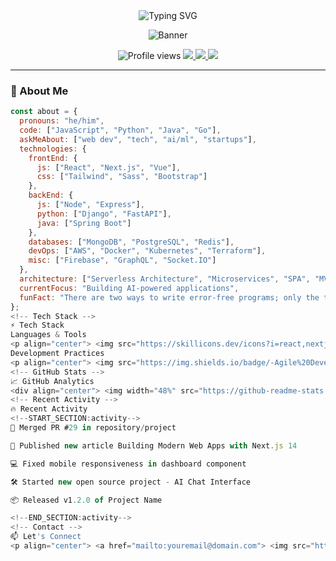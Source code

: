<!-- Header -->
<div align="center">
  <img src="https://readme-typing-svg.demolab.com?font=Fira+Code&size=30&duration=2800&pause=1000&color=7A3EFF&center=true&vCenter=true&width=500&lines=Hi+there+👋;I'm+Full+Stack+Developer;Open+Source+Enthusiast;Tech+Writer+%26+Content+Creator" alt="Typing SVG" />
  
  ![Banner](https://place-holder.com/1280x400/7A3EFF/FFFFFF?text=Welcome+to+My+Profile&font-size=40)
</div>

<!-- Badges -->
<div align="center">
  <img src="https://komarev.com/ghpvc/?username=yourusername&label=Profile%20Views&color=7A3EFF&style=flat" alt="Profile views" /> 
  <a href="https://twitter.com/yourhandle">
    <img src="https://img.shields.io/badge/-@yourhandle-7A3EFF?style=flat&logo=Twitter&logoColor=white"/>
  </a>
  <a href="https://linkedin.com/in/yourprofile">
    <img src="https://img.shields.io/badge/-LinkedIn-7A3EFF?style=flat&logo=linkedin&logoColor=white"/>
  </a>
  <img src="https://img.shields.io/github/followers/yourusername?label=Follow&style=social&color=7A3EFF"/>
</div>

---

<!-- About Section -->
### 🚀 About Me
```javascript
const about = {
  pronouns: "he/him",
  code: ["JavaScript", "Python", "Java", "Go"],
  askMeAbout: ["web dev", "tech", "ai/ml", "startups"],
  technologies: {
    frontEnd: {
      js: ["React", "Next.js", "Vue"],
      css: ["Tailwind", "Sass", "Bootstrap"]
    },
    backEnd: {
      js: ["Node", "Express"],
      python: ["Django", "FastAPI"],
      java: ["Spring Boot"]
    },
    databases: ["MongoDB", "PostgreSQL", "Redis"],
    devOps: ["AWS", "Docker", "Kubernetes", "Terraform"],
    misc: ["Firebase", "GraphQL", "Socket.IO"]
  },
  architecture: ["Serverless Architecture", "Microservices", "SPA", "MVP"],
  currentFocus: "Building AI-powered applications",
  funFact: "There are two ways to write error-free programs; only the third one works"
};
<!-- Tech Stack -->
⚡ Tech Stack
Languages & Tools
<p align="center"> <img src="https://skillicons.dev/icons?i=react,nextjs,nodejs,py,django,aws,docker,kubernetes,graphql,tailwind,sass,git,github,postgres,mongodb,vscode,figma" /> </p>
Development Practices
<p align="center"> <img src="https://img.shields.io/badge/-Agile%20Development-7A3EFF?style=flat&logo=agile&logoColor=white"/> <img src="https://img.shields.io/badge/-CI/CD-7A3EFF?style=flat&logo=githubactions&logoColor=white"/> <img src="https://img.shields.io/badge/-TDD-7A3EFF?style=flat&logo=testcafe&logoColor=white"/> <img src="https://img.shields.io/badge/-Open%20Source-7A3EFF?style=flat&logo=opensourceinitiative&logoColor=white"/> </p>
<!-- GitHub Stats -->
📈 GitHub Analytics
<div align="center"> <img width="48%" src="https://github-readme-stats.vercel.app/api?username=yourusername&show_icons=true&theme=radical&bg_color=00000000&hide_border=true" /> <img width="48%" src="https://github-readme-streak-stats.herokuapp.com/?user=yourusername&theme=radical&background=00000000&hide_border=true" /> </div><div align="center"> <img src="https://github-readme-stats.vercel.app/api/top-langs/?username=yourusername&layout=compact&theme=radical&bg_color=00000000&hide_border=true" /> </div>
<!-- Recent Activity -->
🔥 Recent Activity
<!--START_SECTION:activity-->
🎉 Merged PR #29 in repository/project

🚀 Published new article Building Modern Web Apps with Next.js 14

💻 Fixed mobile responsiveness in dashboard component

🛠️ Started new open source project - AI Chat Interface

📦 Released v1.2.0 of Project Name

<!--END_SECTION:activity-->
<!-- Contact -->
📫 Let's Connect
<p align="center"> <a href="mailto:youremail@domain.com"> <img src="https://img.shields.io/badge/-Email-7A3EFF?style=for-the-badge&logo=gmail&logoColor=white"/> </a> <a href="https://yourportfolio.com"> <img src="https://img.shields.io/badge/-Portfolio-7A3EFF?style=for-the-badge&logo=googlechrome&logoColor=white"/> </a> <a href="https://calendly.com/yourprofile"> <img src="https://img.shields.io/badge/-Book%20a%20Call-7A3EFF?style=for-the-badge&logo=googlemeet&logoColor=white"/> </a> </p>
